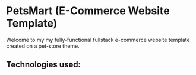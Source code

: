 # PetsMart (E-Commerce Website Template)

Welcome to my my fully-functional fullstack e-commerce website template created on a pet-store theme.

## Technologies used:
